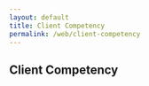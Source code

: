 ```yaml
---
layout: default
title: Client Competency
permalink: /web/client-competency
---
```


## Client Competency


